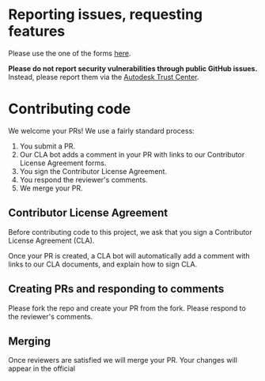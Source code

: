 
# Reporting issues, requesting features
Please use the one of the forms [here](../../issues/new/choose).

**Please do not report security vulnerabilities through public GitHub issues.** Instead, please report them via the [Autodesk Trust Center](https://www.autodesk.com/trust/contact-us).

# Contributing code
We welcome your PRs! We use a fairly standard process:
1. You submit a PR.
2. Our CLA bot adds a comment in your PR with links to our Contributor License Agreement forms.
3. You sign the Contributor License Agreement.
4. You respond the reviewer's comments.
5. We merge your PR.

## Contributor License Agreement
Before contributing code to this project, we ask that you sign a Contributor License Agreement (CLA).

Once your PR is created, a CLA bot will automatically add a comment with links to our CLA documents, and explain how to sign CLA.

## Creating PRs and responding to comments
Please fork the repo and create your PR from the fork. Please respond to the reviewer's comments.
## Merging
Once reviewers are satisfied we will merge your PR. Your changes will appear in the official

